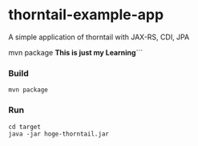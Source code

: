 # thorntail-example-app
A simple application of thorntail with JAX-RS, CDI, JPA 

mvn package
**This is just my Learning**```

### Build

```
mvn package
```

### Run

```
cd target
java -jar hoge-thorntail.jar 
```

